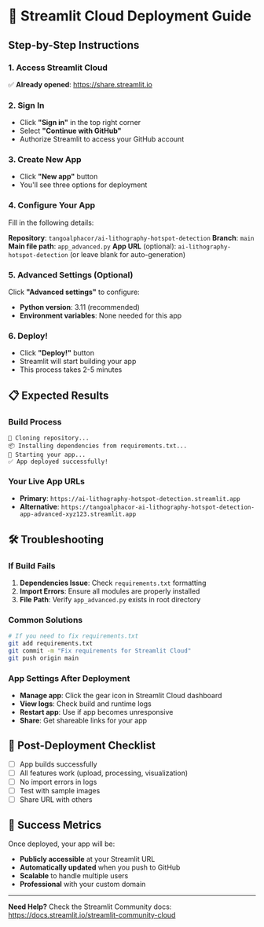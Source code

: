 # 🚀 Streamlit Cloud Deployment Guide

## Step-by-Step Instructions

### 1. Access Streamlit Cloud
✅ **Already opened**: https://share.streamlit.io

### 2. Sign In
- Click **"Sign in"** in the top right corner
- Select **"Continue with GitHub"**
- Authorize Streamlit to access your GitHub account

### 3. Create New App
- Click **"New app"** button
- You'll see three options for deployment

### 4. Configure Your App
Fill in the following details:

**Repository**: `tangoalphacor/ai-lithography-hotspot-detection`
**Branch**: `main` 
**Main file path**: `app_advanced.py`
**App URL** (optional): `ai-lithography-hotspot-detection` (or leave blank for auto-generation)

### 5. Advanced Settings (Optional)
Click **"Advanced settings"** to configure:
- **Python version**: 3.11 (recommended)
- **Environment variables**: None needed for this app

### 6. Deploy!
- Click **"Deploy!"** button
- Streamlit will start building your app
- This process takes 2-5 minutes

## 📋 Expected Results

### Build Process
```
🔄 Cloning repository...
📦 Installing dependencies from requirements.txt...
🚀 Starting your app...
✅ App deployed successfully!
```

### Your Live App URLs
- **Primary**: `https://ai-lithography-hotspot-detection.streamlit.app`
- **Alternative**: `https://tangoalphacor-ai-lithography-hotspot-detection-app-advanced-xyz123.streamlit.app`

## 🛠️ Troubleshooting

### If Build Fails
1. **Dependencies Issue**: Check `requirements.txt` formatting
2. **Import Errors**: Ensure all modules are properly installed
3. **File Path**: Verify `app_advanced.py` exists in root directory

### Common Solutions
```bash
# If you need to fix requirements.txt
git add requirements.txt
git commit -m "Fix requirements for Streamlit Cloud"
git push origin main
```

### App Settings After Deployment
- **Manage app**: Click the gear icon in Streamlit Cloud dashboard
- **View logs**: Check build and runtime logs
- **Restart app**: Use if app becomes unresponsive
- **Share**: Get shareable links for your app

## 🎯 Post-Deployment Checklist

- [ ] App builds successfully
- [ ] All features work (upload, processing, visualization)
- [ ] No import errors in logs
- [ ] Test with sample images
- [ ] Share URL with others

## 🌟 Success Metrics
Once deployed, your app will be:
- **Publicly accessible** at your Streamlit URL
- **Automatically updated** when you push to GitHub
- **Scalable** to handle multiple users
- **Professional** with your custom domain

---

**Need Help?** Check the Streamlit Community docs: https://docs.streamlit.io/streamlit-community-cloud
